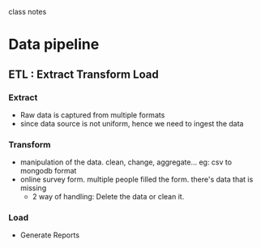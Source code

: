 class notes

# Data pipeline

## ETL : Extract Transform Load
### Extract
- Raw data is captured from multiple formats
- since data source is not uniform, hence we need to ingest the data

### Transform
- manipulation of the data. clean, change, aggregate... eg: csv to mongodb format
- online survey form. multiple people filled the form. there's data that is missing
    - 2 way of handling: Delete the data or clean it.

### Load
- Generate Reports

